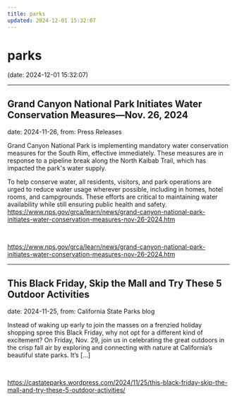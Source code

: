 ```yaml
---
title: parks
updated: 2024-12-01 15:32:07
---
```


# parks

(date: 2024-12-01 15:32:07)

---

## Grand Canyon National Park Initiates Water Conservation Measures—Nov. 26, 2024

date: 2024-11-26, from: Press Releases

Grand Canyon National Park is implementing mandatory water conservation measures for the South Rim, effective immediately. These measures are in response to a pipeline break along the North Kaibab Trail, which has impacted the park's water supply.

To help conserve water, all residents, visitors, and park operations are urged to reduce water usage wherever possible, including in homes, hotel rooms, and campgrounds. These efforts are critical to maintaining water availability while still ensuring public health and safety. https://www.nps.gov/grca/learn/news/grand-canyon-national-park-initiates-water-conservation-measures-nov-26-2024.htm 

<br> 

<https://www.nps.gov/grca/learn/news/grand-canyon-national-park-initiates-water-conservation-measures-nov-26-2024.htm>

---

## This Black Friday, Skip the Mall and Try These 5 Outdoor Activities

date: 2024-11-25, from: California State Parks blog

Instead of waking up early to join the masses on a frenzied holiday shopping spree this Black Friday, why not opt for a different kind of excitement? On Friday, Nov. 29, join us in celebrating the great outdoors in the crisp fall air by exploring and connecting with nature at California’s beautiful state parks. It’s [&#8230;] 

<br> 

<https://castateparks.wordpress.com/2024/11/25/this-black-friday-skip-the-mall-and-try-these-5-outdoor-activities/>

